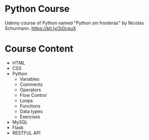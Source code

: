 # Python Course
Udemy course of Python named "Python sin fronteras" by Nicolas Schurmann.
https://bit.ly/3iGceuX

# Course Content

- HTML
- CSS
- Python
    * Variables
    * Comments
    * Operators
    * Flow Control
    * Loops
    * Functions
    * Data types
    * Exercises
- MySQL
- Flask
- RESTFUL API
